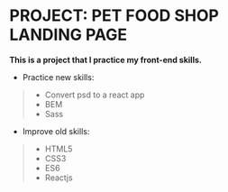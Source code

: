 # PROJECT: PET FOOD SHOP LANDING PAGE

**This is a project that I practice my front-end skills.**

- Practice new skills:
>* Convert psd to a react app
>* BEM
>* Sass

- Improve old skills:
>* HTML5
>* CSS3
>* ES6
>* Reactjs

